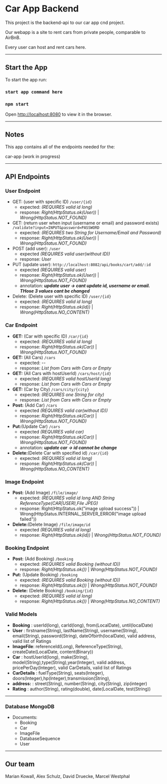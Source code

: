 # Car App Backend

This project is the backend-api to our car app cnd project.

Our webapp is a site to rent cars from private people, comparable to AirBnB.

Every user can host and rent cars here.

***
## Start the App

To start the app run:

### `start app command here`
### `npm start`

Open [http://localhost:8080](http://localhost:8080) to view it in the browser.

***

## Notes

This app contains all of the endpoints needed for the:

car-app (work in progress)

***

## API Endpoints

### User Endpoint
- GET: (user with specific ID) `/user/{id}`  
  - expected: *(REQUIRES valid id long)*
  - response: *Right(HttpStatus.ok(User))* | *Wrong(HttpStatus.NOT_FOUND)*
- GET: (return user when input (username or email) and password exists) `/validate?input=INPUT&password=PASSWORD`
  - expected: *(REQUIRES two String for Username/Email and Password)*
  - response: *Right(HttpStatus.ok(User))* | *Wrong(HttpStatus.NOT_FOUND)*
- POST (add user): `/user` 
  - expected *(REQUIRES valid user(without ID))*
  - response: *User*
- PUT (update user): `http://localhost:8082/api/books/cart/add/:id`
  - expected *(REQUIRES valid user)* 
  - response: *Right(HttpStatus.ok(User))* | *Wrong(HttpStatus.NOT_FOUND)*
  - annotation: ***update user -> cant update  id, username or email. THose 3 values cant be changed***
- Delete: (Delete user with specific ID) `/user/{id}`
  - expected: *(REQUIRES valid id long)*
  - response: *Right(HttpStatus.ok(id))* |  *Wrong(HttpStatus.NO_CONTENT)*



### Car Endpoint
- **GET:** (Car with specific ID) `/car/{id}`
  - expected: *(REQUIRES valid id long)*
  - response: *Right(HttpStatus.ok(Car))* | *Wrong(HttpStatus.NOT_FOUND)*
- **GET:** (All Cars) `/cars`   
  - expected: *--*
  - response: *List from Cars with Cars or Empty*
- **GET:** (All Cars with hostUserId) `/cars/host/{id}`
  - expected: *(REQUIRES valid hostUserId long)*
  - response: *List from Cars with Cars or Empty*
- **GET:** (Car by City) `/cars/city/{city}`
   - expected: *(REQUIRES one String for city)*
   - response: *List from Cars with Cars or Empty*
- **Post:** (Add Car) `/cars`
   - expected *(REQUIRES valid car(without ID))*
   - response: *Right(HttpStatus.ok(Car))* | *Wrong(HttpStatus.NOT_FOUND)*
- **Put:**(Update Car) `/cars`
   - expected *(REQUIRES valid car)*
   - response: *Right(HttpStatus.ok(Car))* | *Wrong(HttpStatus.NOT_FOUND)*
   - annotation: ***update car -> id cannot be change***
- **Delete:**(Delete Car with specified id) `/car/{id}`
    - expected: *(REQUIRES valid id long)*
    - response: *Right(HttpStatus.ok(Car))* | *Wrong(HttpStatus.NO_CONTENT)*

### Image Endpoint
- **Post:** (Add Image) `/file/image/`
   - expected: *(REQUIRES valid id long AND String ReferenceType(CAR|USER),File JPEG)*
   - response: Right(HttpStatus.ok("image upload success")) |  Wrong(HttpStatus.INTERNAL_SERVER_ERROR("image upload failed"))
- **Delete:**(Delete Image) `/file/image/id`
  - expected *(REQUIRES valid id long)*
  - response: *Right(HttpStatus.ok(id))* | *Wrong(HttpStatus.NOT_FOUND)*

### Booking Endpoint
- **Post:** (Add Booking) `/booking`
  - expected: *(REQUIRES valid Booking (without ID))*
  - response: *Right(HttpStatus.ok())* | *Wrong(HttpStatus.NOT_FOUND)*
- **Put:** (Update Booking) `/booking` 
  - expected: *(REQUIRES valid Booking (without ID))*
  - response: *Right(HttpStatus.ok())* | *Wrong(HttpStatus.NOT_FOUND)*
- **Delete:** (Delete Booking) `/booking/{id}`
  - expected: *(REQUIRES valid id long)*
  - response: *Right(HttpStatus.ok())* | *Wrong(HttpStatus.NO_CONTENT)*
  
### Valid Models
- **Booking** : userId(long), carId(long), from(LocalDate), until(localDate)
- **User** : firstname(String), lastName(String), username(String), email(String), password(String), dateOfbirth(localDate), valid address, valid list of Ratings
- **ImageFile**: referenceId(Long), ReferenceType(String), createDate(LocalDate, content(Binary))
- **Car** : hostUserId(long), make(String), model(String),type(String),year(Integer), valid address, pricePerDay(Integer), valid CarDetails, valid list of Ratings
- **CarDetails** : fuelType(String), seats(Integer), doors(Integer),hp(Integer),transmission(String),
- **address:** : street(String), number(String), city(String), zip(integer)
- **Rating** : author(String), rating(double), date(LocalDate, test(String))

***
### Database MongoDB 
- Documents: 
  - Booking 
  - Car
  - ImageFile
  - DatabaseSequence
  - User
***

## Our team

Marian Kowall, Alex Schulz, David Druecke, Marcel Westphal
